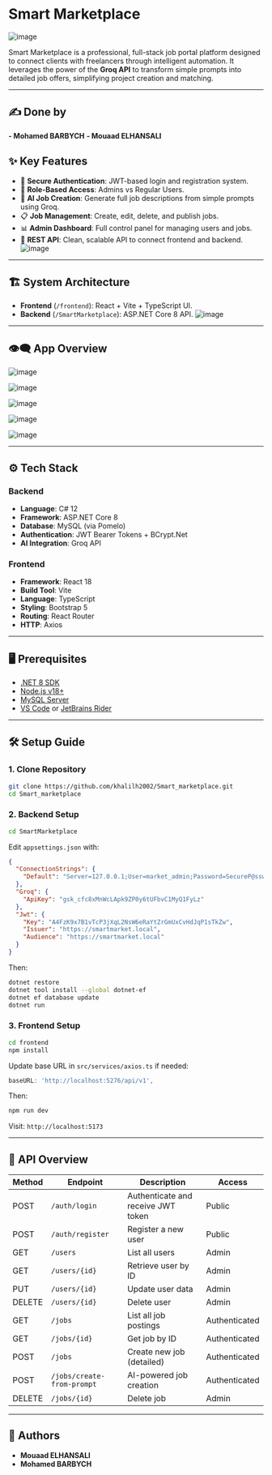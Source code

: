 # Smart Marketplace

![image](https://github.com/user-attachments/assets/623b6308-4228-4d3e-8ffa-3ffec27925dd)


Smart Marketplace is a professional, full-stack job portal platform designed to connect clients with freelancers through intelligent automation. It leverages the power of the **Groq API** to transform simple prompts into detailed job offers, simplifying project creation and matching.

---
## ✍️ Done by 
**- Mohamed BARBYCH**
**- Mouaad ELHANSALI**

## ✨ Key Features

- 🔐 **Secure Authentication**: JWT-based login and registration system.
- 🛂 **Role-Based Access**: Admins vs Regular Users.
- 🤖 **AI Job Creation**: Generate full job descriptions from simple prompts using Groq.
- 📋 **Job Management**: Create, edit, delete, and publish jobs.
- 📊 **Admin Dashboard**: Full control panel for managing users and jobs.
- 🔗 **REST API**: Clean, scalable API to connect frontend and backend.
![image](https://github.com/user-attachments/assets/af807113-30cd-4fa8-bfa8-3454b5ebcab3)

---

## 🏗️ System Architecture

- **Frontend** (`/frontend`): React + Vite + TypeScript UI.
- **Backend** (`/SmartMarketplace`): ASP.NET Core 8 API.
![image](https://github.com/user-attachments/assets/6d6cf8c7-02be-4c29-8d83-4fc29cf3de0c)

---
## 👁‍🗨 App Overview
![image](https://github.com/user-attachments/assets/1bf3568f-133d-41d4-ae24-04f1a8012109)

![image](https://github.com/user-attachments/assets/27c03baf-762f-4af9-baa1-1f0f50702985)

![image](https://github.com/user-attachments/assets/2c10f3d4-28b9-4fcb-b69a-806cfc141c43)

![image](https://github.com/user-attachments/assets/d7c9a36c-fcf2-4de9-abcf-e14351b49fb2)

![image](https://github.com/user-attachments/assets/a9941c15-1857-4947-9f96-bd20294d56d9)

---
## ⚙️ Tech Stack

### Backend
- **Language**: C# 12
- **Framework**: ASP.NET Core 8
- **Database**: MySQL (via Pomelo)
- **Authentication**: JWT Bearer Tokens + BCrypt.Net
- **AI Integration**: Groq API

### Frontend
- **Framework**: React 18
- **Build Tool**: Vite
- **Language**: TypeScript
- **Styling**: Bootstrap 5
- **Routing**: React Router
- **HTTP**: Axios

---

## 🖥️ Prerequisites

- [.NET 8 SDK](https://dotnet.microsoft.com/download/dotnet/8.0)
- [Node.js v18+](https://nodejs.org/)
- [MySQL Server](https://dev.mysql.com/downloads/mysql/)
- [VS Code](https://code.visualstudio.com/) or [JetBrains Rider](https://www.jetbrains.com/rider/)

---

## 🛠️ Setup Guide

### 1. Clone Repository
```bash
git clone https://github.com/khalilh2002/Smart_marketplace.git
cd Smart_marketplace
```

### 2. Backend Setup
```bash
cd SmartMarketplace
```

Edit `appsettings.json` with:
```json
{
  "ConnectionStrings": {
    "Default": "Server=127.0.0.1;User=market_admin;Password=SecureP@ssw0rd123!;Database=SmartMarketplaceDB"
  },
  "Groq": {
    "ApiKey": "gsk_cfc8xMnWcLApk9ZP0y6tUFbvC1MyQ1FyLz"
  },
  "Jwt": {
    "Key": "A4FzK9x7B1vTcP3jXqL2NsW6eRaYtZrGmUxCvHdJqP1sTkZw",
    "Issuer": "https://smartmarket.local",
    "Audience": "https://smartmarket.local"
  }
}

```

Then:
```bash
dotnet restore
dotnet tool install --global dotnet-ef
dotnet ef database update
dotnet run
```

### 3. Frontend Setup
```bash
cd frontend
npm install
```

Update base URL in `src/services/axios.ts` if needed:
```ts
baseURL: 'http://localhost:5276/api/v1',
```

Then:
```bash
npm run dev
```
Visit: `http://localhost:5173`

---

## 📡 API Overview

| Method | Endpoint                    | Description                                 | Access       |
|--------|-----------------------------|---------------------------------------------|--------------|
| POST   | `/auth/login`               | Authenticate and receive JWT token          | Public       |
| POST   | `/auth/register`            | Register a new user                         | Public       |
| GET    | `/users`                    | List all users                              | Admin        |
| GET    | `/users/{id}`               | Retrieve user by ID                         | Admin        |
| PUT    | `/users/{id}`               | Update user data                            | Admin        |
| DELETE | `/users/{id}`               | Delete user                                 | Admin        |
| GET    | `/jobs`                     | List all job postings                       | Authenticated|
| GET    | `/jobs/{id}`                | Get job by ID                               | Authenticated|
| POST   | `/jobs`                     | Create new job (detailed)                   | Authenticated|
| POST   | `/jobs/create-from-prompt`  | AI-powered job creation                     | Authenticated|
| DELETE | `/jobs/{id}`                | Delete job                                  | Admin        |

---

## 👥 Authors

- **Mouaad ELHANSALI**
- **Mohamed BARBYCH**
